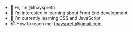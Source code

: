 - 👋 Hi, I’m @thayspretti
- 👀 I’m interested in learning about Front End development
- 🌱 I’m currently learning CSS and JavaScript
- 📫 How to reach me: thayspretti@gmail.com

<!---
thayspretti/thayspretti is a ✨ special ✨ repository because its `README.md` (this file) appears on your GitHub profile.
You can click the Preview link to take a look at your changes.
--->
